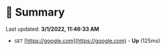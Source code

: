 # 📖 Summary
Last updated: **3/1/2022, 11:46:33 AM**

- `GET` [https://google.com](https://google.com) - **Up** (125ms)
